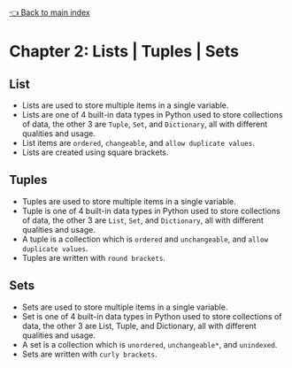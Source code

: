 [👈 Back to main index](README.md)
# Chapter 2: Lists | Tuples | Sets

## List
- Lists are used to store multiple items in a single variable. </br>
- Lists are one of 4 built-in data types in Python used to store collections of data, the other 3 are `Tuple`, `Set`, and `Dictionary`, all with different qualities and usage. </br>
- List items are `ordered`, `changeable`, and `allow duplicate values`. </br>
- Lists are created using square brackets. </br>

## Tuples
- Tuples are used to store multiple items in a single variable. </br>
- Tuple is one of 4 built-in data types in Python used to store collections of data, the other 3 are `List`, `Set`, and `Dictionary`, all with different qualities and usage. </br>
- A tuple is a collection which is `ordered` and `unchangeable`, and `allow duplicate values`. </br>
- Tuples are written with `round brackets`. </br>

## Sets
- Sets are used to store multiple items in a single variable. </br>
- Set is one of 4 built-in data types in Python used to store collections of data, the other 3 are List, Tuple, and Dictionary, all with different qualities and usage. </br>
- A set is a collection which is `unordered`, `unchangeable*`, and `unindexed`. </br>
- Sets are written with `curly brackets`. </br>

